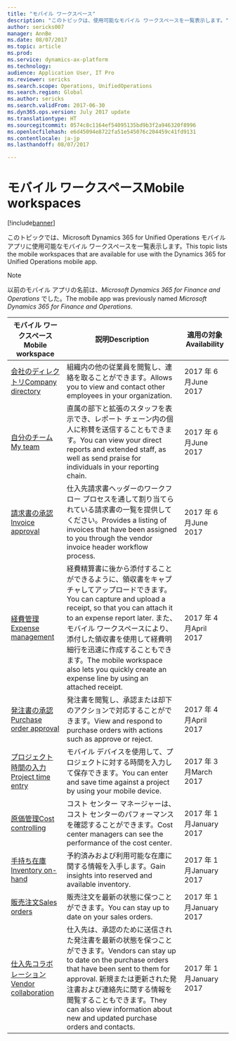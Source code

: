 ```yaml
---
title: "モバイル ワークスペース"
description: "このトピックは、使用可能なモバイル ワークスペースを一覧表示します。"
author: sericks007
manager: AnnBe
ms.date: 08/07/2017
ms.topic: article
ms.prod: 
ms.service: dynamics-ax-platform
ms.technology: 
audience: Application User, IT Pro
ms.reviewer: sericks
ms.search.scope: Operations, UnifiedOperations
ms.search.region: Global
ms.author: sericks
ms.search.validFrom: 2017-06-30
ms.dyn365.ops.version: July 2017 update
ms.translationtype: HT
ms.sourcegitcommit: 0574c8c1164ef54095135bd9b3f2a946320f8996
ms.openlocfilehash: e6d45094e8722fa51e545076c204459c41fd9131
ms.contentlocale: ja-jp
ms.lasthandoff: 08/07/2017

---
```


# <a name="mobile-workspaces"></a><span data-ttu-id="12368-103">モバイル ワークスペース</span><span class="sxs-lookup"><span data-stu-id="12368-103">Mobile workspaces</span></span>

[!include[banner](../includes/banner.md)]

<span data-ttu-id="12368-104">このトピックでは、Microsoft Dynamics 365 for Unified Operations モバイル アプリに使用可能なモバイル ワークスペースを一覧表示します。</span><span class="sxs-lookup"><span data-stu-id="12368-104">This topic lists the mobile workspaces that are available for use with the Dynamics 365 for Unified Operations mobile app.</span></span>

> [!NOTE]
> <span data-ttu-id="12368-105">以前のモバイル アプリの名前は、*Microsoft Dynamics 365 for Finance and Operations* でした。</span><span class="sxs-lookup"><span data-stu-id="12368-105">The mobile app was previously named *Microsoft Dynamics 365 for Finance and Operations*.</span></span>

| <span data-ttu-id="12368-106">モバイル ワークスペース</span><span class="sxs-lookup"><span data-stu-id="12368-106">Mobile workspace</span></span>     | <span data-ttu-id="12368-107">説明</span><span class="sxs-lookup"><span data-stu-id="12368-107">Description</span></span>   | <span data-ttu-id="12368-108">適用の対象</span><span class="sxs-lookup"><span data-stu-id="12368-108">Availability</span></span>   |
|----------------------|---------------|--------------|
|[<span data-ttu-id="12368-109">会社のディレクトリ</span><span class="sxs-lookup"><span data-stu-id="12368-109">Company directory</span></span>](company-directory-mobile-workspace.md)| <span data-ttu-id="12368-110">組織内の他の従業員を閲覧し、連絡を取ることができます。</span><span class="sxs-lookup"><span data-stu-id="12368-110">Allows you to view and contact other employees in your organization.</span></span>| <span data-ttu-id="12368-111">2017 年 6 月</span><span class="sxs-lookup"><span data-stu-id="12368-111">June 2017</span></span> |    
|[<span data-ttu-id="12368-112">自分のチーム</span><span class="sxs-lookup"><span data-stu-id="12368-112">My team</span></span>](manager-self-service-mobile-workspace.md)| <span data-ttu-id="12368-113">直属の部下と拡張のスタッフを表示でき、レポート チェーン内の個人に称賛を送信することもできます。</span><span class="sxs-lookup"><span data-stu-id="12368-113">You can view your direct reports and extended staff, as well as send praise for individuals in your reporting chain.</span></span>|<span data-ttu-id="12368-114">2017 年 6 月</span><span class="sxs-lookup"><span data-stu-id="12368-114">June 2017</span></span> |     
|[<span data-ttu-id="12368-115">請求書の承認</span><span class="sxs-lookup"><span data-stu-id="12368-115">Invoice approval</span></span>](invoice-approval-mobile-workspace.md)| <span data-ttu-id="12368-116">仕入先請求書ヘッダーのワークフロー プロセスを通して割り当てられている請求書の一覧を提供してください。</span><span class="sxs-lookup"><span data-stu-id="12368-116">Provides a listing of invoices that have been assigned to you through the vendor invoice header workflow process.</span></span>| <span data-ttu-id="12368-117">2017 年 6 月</span><span class="sxs-lookup"><span data-stu-id="12368-117">June 2017</span></span>   |
| [<span data-ttu-id="12368-118">経費管理</span><span class="sxs-lookup"><span data-stu-id="12368-118">Expense management</span></span>](/dynamics365/unified-operations/financials/expense-management/expense-management-mobile-workspace) | <span data-ttu-id="12368-119">経費精算書に後から添付することができるように、領収書をキャプチャしてアップロードできます。</span><span class="sxs-lookup"><span data-stu-id="12368-119">You can capture and upload a receipt, so that you can attach it to an expense report later.</span></span> <span data-ttu-id="12368-120">また、モバイル ワークスペースにより、添付した領収書を使用して経費明細行を迅速に作成することもできます。</span><span class="sxs-lookup"><span data-stu-id="12368-120">The mobile workspace also lets you quickly create an expense line by using an attached receipt.</span></span> | <span data-ttu-id="12368-121">2017 年 4 月</span><span class="sxs-lookup"><span data-stu-id="12368-121">April 2017</span></span> |
| [<span data-ttu-id="12368-122">発注書の承認</span><span class="sxs-lookup"><span data-stu-id="12368-122">Purchase order approval</span></span>](/dynamics365/unified-operations/supply-chain/procurement/purchase-order-mobile-workspace) | <span data-ttu-id="12368-123">発注書を閲覧し、承認または却下のアクションで対応することができます。</span><span class="sxs-lookup"><span data-stu-id="12368-123">View and respond to purchase orders with actions such as approve or reject.</span></span> | <span data-ttu-id="12368-124">2017 年 4 月</span><span class="sxs-lookup"><span data-stu-id="12368-124">April 2017</span></span> |
| [<span data-ttu-id="12368-125">プロジェクト時間の入力</span><span class="sxs-lookup"><span data-stu-id="12368-125">Project time entry</span></span>](/dynamics365/unified-operations/financials/project-management/project-time-entry-mobile-workspace) | <span data-ttu-id="12368-126">モバイル デバイスを使用して、プロジェクトに対する時間を入力して保存できます。</span><span class="sxs-lookup"><span data-stu-id="12368-126">You can enter and save time against a project by using your mobile device.</span></span> | <span data-ttu-id="12368-127">2017 年 3 月</span><span class="sxs-lookup"><span data-stu-id="12368-127">March 2017</span></span> |
| [<span data-ttu-id="12368-128">原価管理</span><span class="sxs-lookup"><span data-stu-id="12368-128">Cost controlling</span></span>](/dynamics365/unified-operations/financials/cost-accounting/cost-controlling-mobile-workspace)     | <span data-ttu-id="12368-129">コスト センター マネージャーは、コスト センターのパフォーマンスを確認することができます。</span><span class="sxs-lookup"><span data-stu-id="12368-129">Cost center managers can see the performance of the cost center.</span></span>                                                                                               |  <span data-ttu-id="12368-130">2017 年 1 月</span><span class="sxs-lookup"><span data-stu-id="12368-130">January 2017</span></span>        |
| [<span data-ttu-id="12368-131">手持ち在庫</span><span class="sxs-lookup"><span data-stu-id="12368-131">Inventory on-hand</span></span>](/dynamics365/unified-operations/supply-chain/inventory/inventory-on-hand-mobile-workspace)    | <span data-ttu-id="12368-132">予約済みおよび利用可能な在庫に関する情報を入手します。</span><span class="sxs-lookup"><span data-stu-id="12368-132">Gain insights into reserved and available inventory.</span></span>                                                                                                    |   <span data-ttu-id="12368-133">2017 年 1 月</span><span class="sxs-lookup"><span data-stu-id="12368-133">January 2017</span></span>       |
| [<span data-ttu-id="12368-134">販売注文</span><span class="sxs-lookup"><span data-stu-id="12368-134">Sales orders</span></span>](/dynamics365/unified-operations/supply-chain/sales-marketing/sales-orders-mobile-workspace)         | <span data-ttu-id="12368-135">販売注文を最新の状態に保つことができます。</span><span class="sxs-lookup"><span data-stu-id="12368-135">You can stay up to date on your sales orders.</span></span>                                                                                                                          |  <span data-ttu-id="12368-136">2017 年 1 月</span><span class="sxs-lookup"><span data-stu-id="12368-136">January 2017</span></span>                  |
| [<span data-ttu-id="12368-137">仕入先コラボレーション</span><span class="sxs-lookup"><span data-stu-id="12368-137">Vendor collaboration</span></span>](/dynamics365/unified-operations/supply-chain/procurement/vendor-collaboration-mobile-workspace) | <span data-ttu-id="12368-138">仕入先は、承認のために送信された発注書を最新の状態を保つことができます。</span><span class="sxs-lookup"><span data-stu-id="12368-138">Vendors can stay up to date on the purchase orders that have been sent to them for approval.</span></span> <span data-ttu-id="12368-139">新規または更新された発注書および連絡先に関する情報を閲覧することもできます。</span><span class="sxs-lookup"><span data-stu-id="12368-139">They can also view information about new and updated purchase orders and contacts.</span></span> |<span data-ttu-id="12368-140">2017 年 1 月</span><span class="sxs-lookup"><span data-stu-id="12368-140">January 2017</span></span>    |


